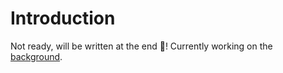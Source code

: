 # Introduction

Not ready, will be written at the end 🙂!
Currently working on the [background](./background_files/description.md).